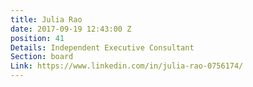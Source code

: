 ```yaml
---
title: Julia Rao
date: 2017-09-19 12:43:00 Z
position: 41
Details: Independent Executive Consultant
Section: board
Link: https://www.linkedin.com/in/julia-rao-0756174/
---
```


